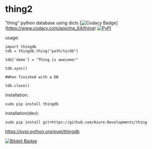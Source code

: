 # thing2
"thing" python database using dicts [![Codacy Badge](https://api.codacy.com/project/badge/grade/83fa6dc499a54f2c9cf575c14eac6a07)] (https://www.codacy.com/app/me_64/thing) [![PyPI](https://img.shields.io/pypi/dm/thingdb.svg)](https://pypi.python.org/pypi/thingdb)


usage:

```
import thingdb
tdb = thingdb.thing("path/to/db")

tdb['demo'] = "Thing is awesome!"

tdb.sync()

#When finished with a DB

tdb.close()
```
installation:

```
sudo pip install thingdb
```

installation(dev):

```
sudo pip install git+https://github.com/Azure-Developments/thing
```

https://pypi.python.org/pypi/thingdb


[![Bitdeli Badge](https://d2weczhvl823v0.cloudfront.net/dev-zz/thing/trend.png)](https://bitdeli.com/free "Bitdeli Badge")

